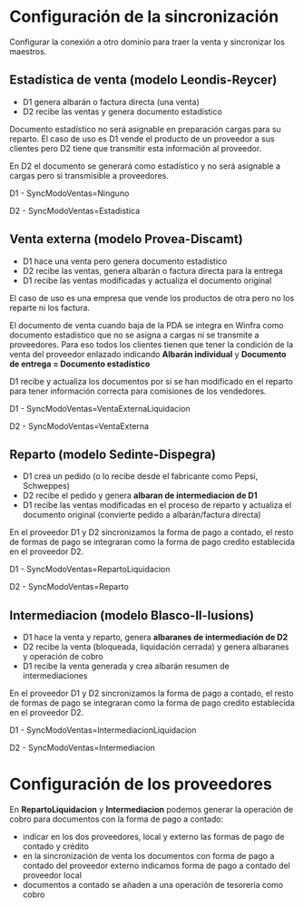 
# Configuración de la sincronización

Configurar la conexión a otro dominio para traer la venta y sincronizar los maestros.


## Estadística de venta (modelo Leondis-Reycer)

 * D1 genera albarán o factura directa (una venta)
 * D2 recibe las ventas y genera documento estadístico

Documento estadístico no será asignable en preparación cargas para su reparto.
El caso de uso es D1 vende el producto de un proveedor a sus clientes
pero D2 tiene que transmitir esta información al proveedor.

En D2 el documento se generará como estadístico y no será asignable a
cargas pero si transmisible a proveedores.

D1 - SyncModoVentas=Ninguno

D2 - SyncModoVentas=Estadistica


## Venta externa (modelo Provea-Discamt)

 * D1 hace una venta pero genera documento estadístico
 * D2 recibe las ventas, genera albarán o factura directa para la entrega
 * D1 recibe las ventas modificadas y actualiza el documento original

El caso de uso es una empresa que vende los productos de otra pero no los reparte ni los factura.

El documento de venta cuando baja de la PDA se integra en Winfra como
documento estadístico que no se asigna a cargas ni se transmite a proveedores. Para eso todos los clientes tienen
que tener la condición de la venta del proveedor enlazado indicando **Albarán individual** y
**Documento de entrega = Documento estadístico**

D1 recibe y actualiza los documentos por si se han modificado en el reparto para tener información correcta para
comisiones de los vendedores.

D1 - SyncModoVentas=VentaExternaLiquidacion

D2 - SyncModoVentas=VentaExterna


## Reparto (modelo Sedinte-Dispegra)

 * D1 crea un pedido (o lo recibe desde el fabricante como Pepsi, Schweppes)
 * D2 recibe el pedido y genera **albaran de intermediacion de D1**
 * D1 recibe las ventas modificadas en el proceso de reparto y actualiza el documento original (convierte pedido a albarán/factura directa)

En el proveedor D1 y D2 sincronizamos la forma de pago a contado, el resto de formas de pago se integraran
como la forma de pago credito establecida en el proveedor D2.

D1 - SyncModoVentas=RepartoLiquidacion

D2 - SyncModoVentas=Reparto



## Intermediacion (modelo Blasco-Il-lusions)

 * D1 hace la venta y reparto, genera **albaranes de intermediación de D2**
 * D2 recibe la venta (bloqueada, liquidación cerrada) y genera albaranes y operación de cobro
 * D1 recibe la venta generada y crea albarán resumen de intermediaciones

En el proveedor D1 y D2 sincronizamos la forma de pago a contado, el resto de formas de pago se integraran
como la forma de pago credito establecida en el proveedor D2.

D1 - SyncModoVentas=IntermediacionLiquidacion

D2 - SyncModoVentas=Intermediacion



# Configuración de los proveedores

En **RepartoLiquidacion** y **Intermediacion** podemos generar la operación de cobro para documentos
con la forma de pago a contado:

 * indicar en los dos proveedores, local y externo las formas de pago de contado y crédito
 * en la sincronización de venta los documentos con forma de pago a contado del proveedor externo
indicamos forma de pago a contado del proveedor local
 * documentos a contado se añaden a una operación de tesorería como cobro



